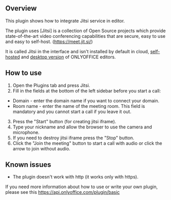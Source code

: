 ## Overview

This plugin shows how to integrate Jitsi service in editor.

The plugin uses [Jitsi] is a collection of Open Source projects which provide state-of-the-art video conferencing capabilities that are secure, easy to use and easy to self-host. (https://meet.jit.si/)

It is called Jitsi in the interface and isn't installed by default in cloud, [self-hosted](https://github.com/ONLYOFFICE/DocumentServer) and [desktop version](https://github.com/ONLYOFFICE/DesktopEditors) of ONLYOFFICE editors. 

## How to use

1. Open the Plugins tab and press Jitsi.
2. Fill in the fields at the bottom of the left sidebar before you start a call:
* Domain - enter the domain name if you want to connect your domain.
* Room name - enter the name of the meeting room. This field is mandatory and you cannot start a call if you leave it out.
3. Press the "Start" button (for creating jitsi iframe).
4. Type your nickname and allow the browser to use the camera and microphone.
5. If you need to destroy jitsi iframe press the "Stop" button.
6. Click the "Join the meeting" button to start a call with audio or click the arrow to join without audio.

## Known issues

* The plugin doesn't work with http (it works only with https).

If you need more information about how to use or write your own plugin, please see this https://api.onlyoffice.com/plugin/basic